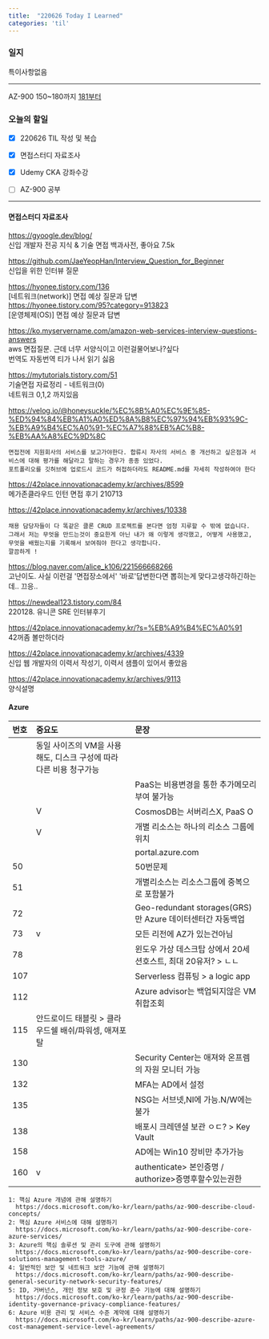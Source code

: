 ```yaml
---
title:  "220626 Today I Learned"
categories: 'til'
---
```


### 일지  


특이사항없음  

---

AZ-900 150~180까지
[181부터](https://www.examtopics.com/exams/microsoft/az-900/view/37/)  

### 오늘의 할일

- [x] 220626 TIL 작성 및 복습
- [x] 면접스터디 자료조사
- [X] Udemy CKA 강좌수강
- [ ] AZ-900 공부
 

---

#### 면접스터디 자료조사

https://gyoogle.dev/blog/    
신입 개발자 전공 지식 & 기술 면접 백과사전, 좋아요 7.5k   

https://github.com/JaeYeopHan/Interview_Question_for_Beginner  
신입을 위한 인터뷰 질문  

https://hyonee.tistory.com/136  
[네트워크(network)] 면접 예상 질문과 답변   
https://hyonee.tistory.com/95?category=913823   
[운영체제(OS)] 면접 예상 질문과 답변
 

https://ko.myservername.com/amazon-web-services-interview-questions-answers    
aws 면접질문. 근데 너무 서양식이고 이런걸물어보나?싶다    
번역도 자동번역 티가 나서 읽기 싫음       

https://mytutorials.tistory.com/51    
기술면접 자료정리 - 네트워크(0)   
네트워크 0,1,2 까지있음    

https://velog.io/@honeysuckle/%EC%8B%A0%EC%9E%85-%ED%94%84%EB%A1%A0%ED%8A%B8%EC%97%94%EB%93%9C-%EB%A9%B4%EC%A0%91-%EC%A7%88%EB%AC%B8-%EB%AA%A8%EC%9D%8C    

```
면접전에 지원회사의 서비스를 보고가야한다. 합류시 자사의 서비스 중 개선하고 싶은점과 서비스에 대해 평가를 해달라고 말하는 경우가 종종 있었다.  
포트폴리오를 깃허브에 업로드시 코드가 허접하더라도 README.md를 자세히 작성하여야 한다  
```

https://42place.innovationacademy.kr/archives/8599    
메가존클라우드 인턴 면접 후기 210713   

https://42place.innovationacademy.kr/archives/10338     

```
채용 담당자들이 다 똑같은 클론 CRUD 프로젝트를 본다면 엄청 지루할 수 밖에 없습니다.
그래서 저는 무엇을 만드는것이 중요한게 아닌 내가 왜 이렇게 생각했고, 어떻게 사용했고, 무엇을 배웠는지를 기록해서 보여줘야 한다고 생각합니다.
깔끔하게 !
```

https://blog.naver.com/alice_k106/221566668266    
고난이도. 사실 이런걸 '면접장소에서' '바로'답변한다면 뽑히는게 맞다고생각하긴하는데.. 끄응..   

https://newdeal123.tistory.com/84    
220128. 유니콘 SRE 인터뷰후기   

https://42place.innovationacademy.kr/?s=%EB%A9%B4%EC%A0%91       
42꺼좀 볼만하더라   

https://42place.innovationacademy.kr/archives/4339    
신입 웹 개발자의 이력서 작성기, 이력서 샘플이 있어서 좋았음  

https://42place.innovationacademy.kr/archives/9113     
양식설명  

#### Azure

|번호|중요도|문장|
|:---|:---|:---|
||동일 사이즈의 VM을 사용해도, 디스크 구성에 따라 다른 비용 청구가능|
|||PaaS는 비용변경을 통한 추가메모리부여 불가능|
||V|CosmosDB는 서버리스X, PaaS O|
||V|개별 리소스는 하나의 리소스 그룹에 위치|
|||portal.azure.com|
|50||50번문제|
|51||개별리소스는 리소스그룹에 중복으로 포함불가|
|72||Geo-redundant storages(GRS)만 Azure 데이터센터간 자동백업|
|73|v|모든 리전에 AZ가 있는건아님|
|78||윈도우 가상 데스크탑 상에서 20세션호스트, 최대 20유저? > ㄴㄴ|
|107||Serverless 컴퓨팅 > a logic app|
|112||Azure advisor는 백업되지않은 VM 취합조회|
|115|안드로이드 태블릿 > 클라우드쉘 배쉬/파워셍, 애져포탈|
|130||Security Center는 애져와 온프렘의 자원 모니터 가능|
|132||MFA는 AD에서 설정|
|135||NSG는 서브넷,NI에 가능.N/W에는 불가|
|138||배포시 크레덴셜 보관 ㅇㄷ? > Key Vault|
|158||AD에는 Win10 장비만 추가가능|
|160|v|authenticate> 본인증명 / authorize>증명후할수있는권한|

```
1: 핵심 Azure 개념에 관해 설명하기
  https://docs.microsoft.com/ko-kr/learn/paths/az-900-describe-cloud-concepts/
2: 핵심 Azure 서비스에 대해 설명하기
  https://docs.microsoft.com/ko-kr/learn/paths/az-900-describe-core-azure-services/
3: Azure의 핵심 솔루션 및 관리 도구에 관해 설명하기
  https://docs.microsoft.com/ko-kr/learn/paths/az-900-describe-core-solutions-management-tools-azure/
4: 일반적인 보안 및 네트워크 보안 기능에 관해 설명하기
  https://docs.microsoft.com/ko-kr/learn/paths/az-900-describe-general-security-network-security-features/
5: ID, 거버넌스, 개인 정보 보호 및 규정 준수 기능에 대해 설명하기
  https://docs.microsoft.com/ko-kr/learn/paths/az-900-describe-identity-governance-privacy-compliance-features/
6: Azure 비용 관리 및 서비스 수준 계약에 대해 설명하기
  https://docs.microsoft.com/ko-kr/learn/paths/az-900-describe-azure-cost-management-service-level-agreements/
```

